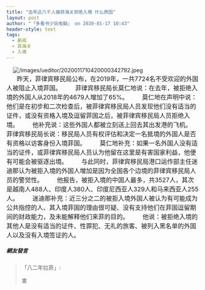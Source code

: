```yaml
---
title: "去年近八千人被菲海关拒绝入境 什么原因"
layout: post
author: "「多看书少玩电脑」 on 2020-01-17 10:43"
header-style: text
tags:
  - 新闻
  - 菲海关
  - 入境
---
```


<span style="font-size: 16px;">&nbsp; &nbsp;</span>
<img src="http://images.feileyuan.com/images/ueditor/2020011710420000342792.jpeg" title="/images/ueditor/2020011710420000342792.jpeg" alt="/images/ueditor/2020011710420000342792.jpeg">
<span style="font-size: 16px;"></span><br>
<span style="font-size: 16px;">&nbsp; &nbsp; &nbsp; 昨天，菲律宾移民局公布，在2019年，一共7724名不受欢迎的外国人被阻止入境菲国。</span>
<span style="font-size: 16px;">　　菲律宾移民局长莫仁地说：在去年，被拒绝入境的外国人从2018年的4679人增加了65%。</span>
<span style="font-size: 16px;">　　莫仁地在声明中说：他们是在初步和二次检查后，被菲律宾移民局人员发现他们没有适当的证件，或没有资格入境及逗留菲国之后，被菲律宾移民局人员拒绝入境。</span>
<span style="font-size: 16px;">　　他补充说：这些外国人都被立刻送上回去其出发港的飞机。</span>
<span style="font-size: 16px;">　　菲律宾移民局长说：移民局人员有权评估和决定一名抵境的外国人是否有资格以访客身份入境菲国。</span>
<span style="font-size: 16px;">　　莫仁地补充：如果一名外国人没有适当的证件，或菲律宾移民局人员认为他留在这里是有害国家利益，他便有可能会被驱逐出境。</span>
<span style="font-size: 16px;">　　与此同时，菲律宾移民局港口运作部主任迷迪那认为被拒入境的外国人增加是因为全国各个边境的菲律宾移民局人员的警觉性。</span>
<span style="font-size: 16px;">　　他报告，被拒入境的中国人最多，共3527人，其次是越南人488人、印度人380人、印度尼西亚人329人和马来西亚人255人。</span>
<span style="font-size: 16px;">　　迷迪那补充：近三分之二的被拒入境外国人被认为有可能成为公共指控的人、其入境菲国的理由很可疑、没有支持他们在菲国逗留期间的财政能力，及未能解释他们来菲的目的。</span>
<span style="font-size: 16px;">　　他说：被拒绝入境的其他人是没有适当的证件、性罪犯、无礼的旅客、被列入黑名单的外国人以及没有入境签证的人。</span>
<input type="hidden" value="菲乐园提供">

##### 網友發言 
> 「八二年拉菲」:
> <p>害</p>


